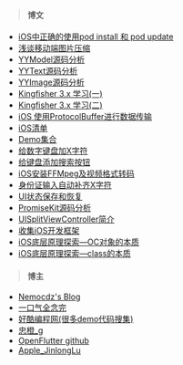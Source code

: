 > #### 博文

* [iOS中正确的使用pod install 和 pod update](https://www.jianshu.com/p/de3047bb71d6)
* [浅谈移动端图片压缩](https://nemocdz.github.io/post/浅谈移动端图片压缩/)
* [YYModel源码分析](https://www.jianshu.com/p/0a08d721d509)
* [YYText源码分析](https://www.jianshu.com/p/e214b3793005)
* [YYImage源码分析](https://www.jianshu.com/p/30c3b7881b68)
* [Kingfisher 3.x 学习(一)](https://www.jianshu.com/p/a47fefeed7f0)
* [Kingfisher 3.x 学习(二)](https://www.jianshu.com/p/03b6b66b5103)
* [iOS 使用ProtocolBuffer进行数据传输](https://www.jianshu.com/p/bc39f33146b0)
* [iOS清单](https://github.com/vsouza/awesome-ios)
* [Demo集合](https://github.com/OpenFlutter/Flutter-Notebook)
* [给数字键盘加X字符](https://github.com/jiangyongjian/JYJKeyBoard/blob/master/JYJKeyBoard/JYJKeyBoard/JYJKeyBoard/BXTextField.m)
* [给键盘添加搜索按钮](https://www.jb51.net/article/91167.htm)
* [iOS安装FFMpeg及视频格式转码](https://www.jianshu.com/p/70b0af4d0ec7)
* [身份证输入自动补齐X字符](https://blog.csdn.net/l2i2j2/article/details/51542028)
* [UI状态保存和恢复](https://www.jianshu.com/p/6923d9e560ad)
* [PromiseKit源码分析](https://www.jianshu.com/p/684b96caaaf8)
* [UISplitViewController简介](https://www.jianshu.com/p/0d45ae4227e3)
* [收集iOS开发框架](https://my.oschina.net/linweida/blog/749238)
* [iOS底层原理探索—OC对象的本质](https://www.jianshu.com/p/ffd742041946)
* [iOS底层原理探索—class的本质](https://www.jianshu.com/p/265412c910be)

> #### 博主 

* [Nemocdz's Blog](https://nemocdz.github.io/post/)
* [一口气全念完](https://www.jianshu.com/u/872519599961)
* [好酷编程网(很多demo代码搜集)](http://www.okbase.net/)
* [忠橙_g](https://www.jianshu.com/u/85cdcc661ae0)
* [OpenFlutter github](https://github.com/OpenFlutter)
* [Apple_JinlongLu](https://www.jianshu.com/u/e14d5ce820c0)

> 